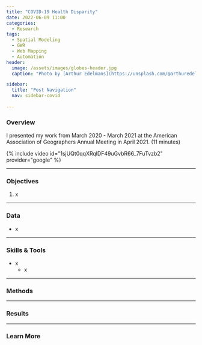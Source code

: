 ```yaml
---
title: "COVID-19 Health Disparity"
date: 2022-06-09 11:00
categories:
  - Research
tags:
  - Spatial Modeling
  - GWR
  - Web Mapping
  - Automation
header:
  image: /assets/images/globes-header.jpg
  caption: "Photo by [Arthur Edelmans](https://unsplash.com/@arthuredelmans_) on [Unsplash](https://unsplash.com/)"

sidebar:
  title: "Post Navigation"
  nav: sidebar-covid
      
---
```

### Overview


I presented my work from March 2020 - March 2021 at the American Association of Geographers Annual Meeting in April 2021. (11 minutes)

{% include video id="1sjUQt0qqXRqlDF49uGvbR66_7FuTvzb2" provider="google" %}

***

### Objectives
1. x

***

### Data
* x

***

### Skills & Tools
* x
  * x

***

### Methods

***

### Results


***

### Learn More
